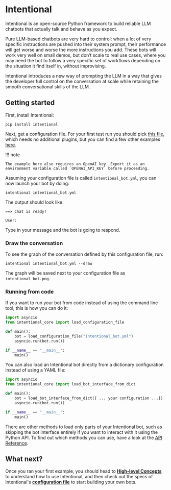 # Intentional

Intentional is an open-source Python framework to build reliable LLM chatbots that actually talk and behave as you expect.

Pure LLM-based chatbots are very hard to control: when a lot of very specific instructions are pushed into their system prompt, their performance will get worse and worse the more instructions you add. These bots will work very well on small demos, but don’t scale to real use cases, where you may need the bot to follow a very specific set of workflows depending on the situation it find itself in, without improvising.

Intentional introduces a new way of prompting the LLM in a way that gives the developer full control on the conversation at scale while retaining the smooth conversational skills of the LLM.

## Getting started

First, install Intentional:

```
pip install intentional
```

Next, get a configuration file. For your first test run you should pick [this file](https://github.com/intentional-ai/intentional/blob/main/examples/example_cli_text_chat.yml), which needs no additional plugins, but you can find a few other examples [here](https://github.com/intentional-ai/intentional/tree/main/examples).

!!! note

    The example here also requires an OpenAI key. Export it as an environment variable called `OPENAI_API_KEY` before proceeding.

Assuming your configuration file is called `intentional_bot.yml`, you can now launch your bot by doing:

```
intentional intentional_bot.yml
```

The output should look like:

```
==> Chat is ready!

User:
```

Type in your message and the bot is going to respond.

### Draw the conversation

To see the graph of the conversation defined by this configuration file, run:

```
intentional intentional_bot.yml --draw
```

The graph will be saved next to your configuration file as `intentional_bot.png`.

### Running from code

If you want to run your bot from code instead of using the command line tool, this is how you can do it:

```python
import asyncio
from intentional_core import load_configuration_file

def main():
    bot = load_configuration_file("intentional_bot.yml")
    asyncio.run(bot.run())

if __name__ == "__main__":
    main()
```

You can also load an Intentional bot directly from a dictionary configuration instead of using a YAML file:

```python
import asyncio
from intentional_core import load_bot_interface_from_dict

def main():
    bot = load_bot_interface_from_dict({ ... your configuration ...})
    asyncio.run(bot.run())

if __name__ == "__main__":
    main()
```

There are other methods to load only parts of your Intentional bot, such as skipping the bot interface entirely if you want to interact with it using the Python API. To find out which methods you can use, have a look at the [API Reference](/docs/core-reference.md).

## What next?

Once you ran your first example, you should head to **[High-level Concepts](/docs/concepts.md)** to understand how to use Intentional, and then check out the specs of Intentional's **[configuration file](/docs/config-file.md)** to start building your own bots.
